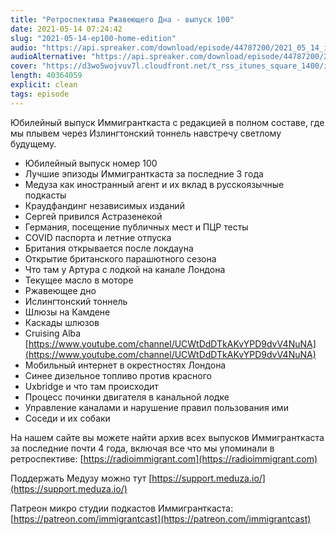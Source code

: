 ```yaml
---
title: "Ретроспектива Ржавеющего Дна - выпуск 100"
date: 2021-05-14 07:24:42
slug: "2021-05-14-ep100-home-edition"
audio: "https://api.spreaker.com/download/episode/44787200/2021_05_14_icast_ep100_home_edition.mp3"
audioAlternative: "https://api.spreaker.com/download/episode/44787200/2021_05_14_icast_ep100_home_edition.mp3"
cover: "https://d3wo5wojvuv7l.cloudfront.net/t_rss_itunes_square_1400/images.spreaker.com/original/e6c78d7a3f32bb98dc647a86f67d4f72.jpg"
length: 40364059
explicit: clean
tags: episode
---
```


Юбилейный выпуск Иммигранткаста с редакцией в полном составе, где мы плывем через Излингтонский тоннель навстречу светлому будущему.  
  
* Юбилейный выпуск номер 100  
* Лучшие эпизоды Иммигранткаста за последние 3 года  
* Медуза как иностранный агент и их вклад в русскоязычные подкасты  
* Краудфандинг независимых изданий  
* Сергей привился Астразенекой  
* Германия, посещение публичных мест и ПЦР тесты  
* COVID паспорта и летние отпуска  
* Британия открывается после локдауна  
* Открытие британского парашютного сезона  
* Что там у Артура с лодкой на канале Лондона  
* Текущее масло в моторе  
* Ржавеющее дно  
* Ислингтонский тоннель  
* Шлюзы на Камдене  
* Каскады шлюзов  
* Cruising Alba [https://www.youtube.com/channel/UCWtDdDTkAKvYPD9dvV4NuNA](https://www.youtube.com/channel/UCWtDdDTkAKvYPD9dvV4NuNA)  
* Мобильный интернет в окрестностях Лондона  
* Синее дизельное топливо против красного  
* Uxbridge и что там происходит  
* Процесс починки двигателя в канальной лодке  
* Управление каналами и нарушение правил пользования ими  
* Соседи и их собаки  
  
На нашем сайте вы можете найти архив всех выпусков Иммигранткаста за последние почти 4 года, включая все что мы упоминали в ретроспективе: [https://radioimmigrant.com](https://radioimmigrant.com)  
  
Поддержать Медузу можно тут [https://support.meduza.io/](https://support.meduza.io/)  
  
Патреон микро студии подкастов Иммигранткаста: [https://patreon.com/immigrantcast](https://patreon.com/immigrantcast)

